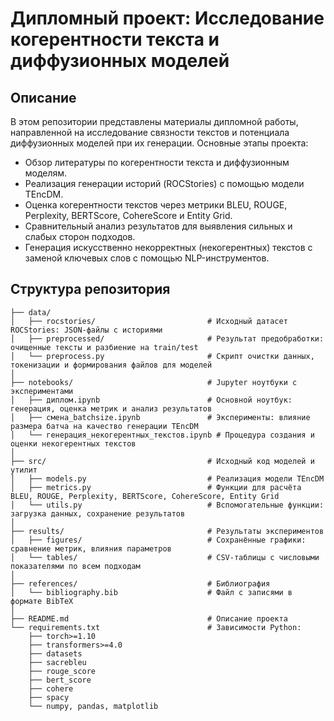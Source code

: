 # Дипломный проект: Исследование когерентности текста и диффузионных моделей

## Описание
В этом репозитории представлены материалы дипломной работы, направленной на исследование связности текстов и потенциала диффузионных моделей при их генерации. Основные этапы проекта:
- Обзор литературы по когерентности текста и диффузионным моделям.
- Реализация генерации историй (ROCStories) с помощью модели TEncDM.
- Оценка когерентности текстов через метрики BLEU, ROUGE, Perplexity, BERTScore, CohereScore и Entity Grid.
- Сравнительный анализ результатов для выявления сильных и слабых сторон подходов.
- Генерация искусственно некорректных (некогерентных) текстов с заменой ключевых слов с помощью NLP-инструментов.

## Структура репозитория
```text
├── data/                                  
│   ├── rocstories/                         # Исходный датасет ROCStories: JSON-файлы с историями
│   ├── preprocessed/                       # Результат предобработки: очищенные тексты и разбиение на train/test
│   └── preprocess.py                       # Скрипт очистки данных, токенизации и формирования файлов для моделей
│
├── notebooks/                              # Jupyter ноутбуки с экспериментами
│   ├── диплом.ipynb                        # Основной ноутбук: генерация, оценка метрик и анализ результатов
│   ├── смена_batchsize.ipynb               # Эксперименты: влияние размера батча на качество генерации TEncDM
│   └── генерация_некогерентных_текстов.ipynb # Процедура создания и оценки некогерентных текстов
│
├── src/                                    # Исходный код моделей и утилит
│   ├── models.py                           # Реализация модели TEncDM 
│   ├── metrics.py                          # Функции для расчёта BLEU, ROUGE, Perplexity, BERTScore, CohereScore, Entity Grid
│   └── utils.py                            # Вспомогательные функции: загрузка данных, сохранение результатов
│
├── results/                                # Результаты экспериментов
│   ├── figures/                            # Сохранённые графики: сравнение метрик, влияния параметров
│   └── tables/                             # CSV-таблицы с числовыми показателями по всем подходам
│
├── references/                             # Библиография
│   └── bibliography.bib                    # Файл с записями в формате BibTeX
│
├── README.md                               # Описание проекта
└── requirements.txt                        # Зависимости Python:
    ├── torch>=1.10
    ├── transformers>=4.0
    ├── datasets
    ├── sacrebleu
    ├── rouge_score
    ├── bert_score
    ├── cohere
    ├── spacy
    └── numpy, pandas, matplotlib
